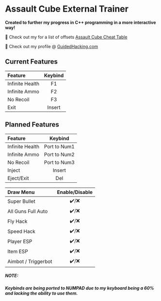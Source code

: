 # Assault Cube External Trainer
**Created to further my progress in C++ programming in a more interactive way!**

:link: Check out my for a list of offsets [Assault Cube Cheat Table](https://github.com/N3TBI0S/AssaultCubeCheatTable)

:link: Check out my profile @ [GuidedHacking.com](https://guidedhacking.com/members/n3tbi0s.274842/) 

## Current Features
| Feature        | Keybind      |
| :------------- |:-------------:| 
|Infinite Health   |F1 |
|Infinite Ammo     |F2      |
|No Recoil |F3    |
|Exit |Insert |

## Planned Features
| Feature        | Keybind      |
| :------------- |:-------------:| 
|Infinite Health   |Port to Num1 |
|Infinite Ammo     |Port to Num2    |
|No Recoil |Port to Num3   |
|Inject |Insert |
|Eject/Exit |Del |

| Draw Menu       | Enable/Disable      |
| :------------- |:-------------:| 
|Super Bullet |:heavy_check_mark:/:x:   |
|All Guns Full Auto |:heavy_check_mark:/:x:   |
|Fly Hack |:heavy_check_mark:/:x:   |
|Speed Hack |:heavy_check_mark:/:x:  |
|Player ESP |:heavy_check_mark:/:x:  |
|Item ESP |:heavy_check_mark:/:x:  |
|Aimbot / Triggerbot |:heavy_check_mark:/:x:  |


##### NOTE:
##### Keybinds are being ported to NUMPAD due to my keyboard being a 60% and lacking the ability to use them.
